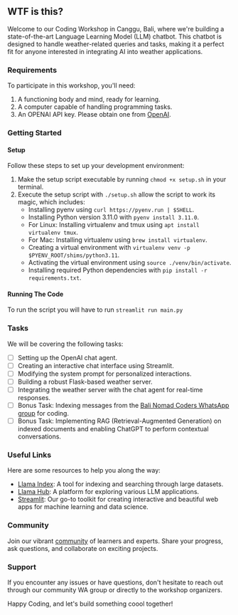 ## WTF is this?
Welcome to our Coding Workshop in Canggu, Bali, where we're building a state-of-the-art Language Learning Model (LLM) chatbot. This chatbot is designed to handle weather-related queries and tasks, making it a perfect fit for anyone interested in integrating AI into weather applications.

### Requirements
To participate in this workshop, you'll need:
1. A functioning body and mind, ready for learning.
2. A computer capable of handling programming tasks.
3. An OPENAI API key. Please obtain one from [OpenAI](https://platform.openai.com/account/api-keys).

### Getting Started

#### Setup
Follow these steps to set up your development environment:

1. Make the setup script executable by running `chmod +x setup.sh` in your terminal.
2. Execute the setup script with `./setup.sh` allow the script to work its magic, which includes:
    - Installing pyenv using `curl https://pyenv.run | $SHELL`.
    - Installing Python version 3.11.0 with `pyenv install 3.11.0`.
    - For Linux: Installing virtualenv and tmux using `apt install virtualenv tmux`.
    - For Mac: Installing virtualenv using `brew install virtualenv`.
    - Creating a virtual environment with `virtualenv venv -p $PYENV_ROOT/shims/python3.11`.
    - Activating the virtual environment using `source ./venv/bin/activate`.
    - Installing required Python dependencies with `pip install -r requirements.txt`.

#### Running The Code
To run the script you will have to run `streamlit run main.py`

###  Tasks
We will be covering the following tasks:
- [ ] Setting up the OpenAI chat agent.
- [ ] Creating an interactive chat interface using Streamlit.
- [ ] Modifying the system prompt for personalized interactions.
- [ ] Building a robust Flask-based weather server.
- [ ] Integrating the weather server with the chat agent for real-time responses.
- [ ] Bonus Task: Indexing messages from the [Bali Nomad Coders WhatsApp group](https://chat.whatsapp.com/InC6F7Z8qrdH5wIxXLjWnm) for coding.
- [ ] Bonus Task: Implementing RAG (Retrieval-Augmented Generation) on indexed documents and enabling ChatGPT to perform contextual conversations.

### Useful Links
Here are some resources to help you along the way:
- [Llama Index](https://www.llamaindex.ai/): A tool for indexing and searching through large datasets.
- [Llama Hub](https://llamahub.ai/): A platform for exploring various LLM applications.
- [Streamlit](https://streamlit.io/): Our go-to toolkit for creating interactive and beautiful web apps for machine learning and data science.

### Community
Join our vibrant [community](https://chat.whatsapp.com/InC6F7Z8qrdH5wIxXLjWnm) of learners and experts. Share your progress, ask questions, and collaborate on exciting projects.

### Support
If you encounter any issues or have questions, don't hesitate to reach out through our community WA group or directly to the workshop organizers.

Happy Coding, and let's build something coool together!
